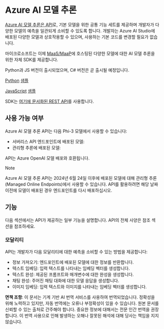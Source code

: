 # Azure AI 모델 추론

[Azure AI 모델 추론은 API](https://learn.microsoft.com/azure/ai-studio/reference/reference-model-inference-api?tabs=python?WT.mc_id=aiml-138114-kinfeylo)로, 기본 모델을 위한 공통 기능 세트를 제공하며 개발자가 다양한 모델의 예측을 일관되게 소비할 수 있도록 합니다. 개발자는 Azure AI Studio에 배포된 다양한 모델과 상호작용할 수 있으며, 사용하는 기본 코드를 변경할 필요가 없습니다.

마이크로소프트는 이제 [MaaS/MaaP](https://azure.microsoft.com/products/ai-model-catalog?WT.mc_id=aiml-138114-kinfeylo)에 호스팅된 다양한 모델에 대한 AI 모델 추론을 위한 자체 SDK를 제공합니다.

Python과 JS 버전이 출시되었으며, C# 버전은 곧 출시될 예정입니다.

[Python](https://learn.microsoft.com/python/api/overview/azure/ai-inference-readme?view=azure-python-preview?WT.mc_id=aiml-138114-kinfeylo) [샘플](https://github.com/Azure/azure-sdk-for-python/tree/main/sdk/ai/azure-ai-inference/samples?WT.mc_id=aiml-138114-kinfeylo)

[JavaScript](https://learn.microsoft.com/javascript/api/overview/azure/ai-inference-rest-readme?view=azure-node-preview?WT.mc_id=aiml-138114-kinfeylo) [샘플](https://github.com/Azure/azure-sdk-for-js/tree/main/sdk/ai/ai-inference-rest/samples?WT.mc_id=aiml-138114-kinfeylo)

SDK는 [여기에 문서화된 REST API](https://learn.microsoft.com/azure/ai-studio/reference/reference-model-inference-api?tabs=python?WT.mc_id=aiml-138114-kinfeylo)를 사용합니다.

## 사용 가능 여부

Azure AI 모델 추론 API는 다음 Phi-3 모델에서 사용할 수 있습니다:

- 서버리스 API 엔드포인트에 배포된 모델:
- 관리형 추론에 배포된 모델:

API는 Azure OpenAI 모델 배포와 호환됩니다.

> [!NOTE]
> Azure AI 모델 추론 API는 2024년 6월 24일 이후에 배포된 모델에 대해 관리형 추론(Managed Online Endpoints)에서 사용할 수 있습니다. API를 활용하려면 해당 날짜 이전에 모델이 배포된 경우 엔드포인트를 다시 배포하십시오.

## 기능

다음 섹션에서는 API가 제공하는 일부 기능을 설명합니다. API의 전체 사양은 참조 섹션을 참조하세요.

### 모달리티

API는 개발자가 다음 모달리티에 대한 예측을 소비할 수 있는 방법을 제공합니다:

- 정보 가져오기: 엔드포인트에 배포된 모델에 대한 정보를 반환합니다.
- 텍스트 임베딩: 입력 텍스트를 나타내는 임베딩 벡터를 생성합니다.
- 텍스트 완성: 제공된 프롬프트와 매개변수에 대한 완성을 생성합니다.
- 채팅 완성: 주어진 채팅 대화에 대한 모델 응답을 생성합니다.
- 이미지 임베딩: 입력 텍스트와 이미지를 나타내는 임베딩 벡터를 생성합니다.

**면책 조항**:
이 문서는 기계 기반 AI 번역 서비스를 사용하여 번역되었습니다. 정확성을 위해 노력하고 있지만, 자동 번역에는 오류나 부정확성이 있을 수 있습니다. 원본 문서를 신뢰할 수 있는 출처로 간주해야 합니다. 중요한 정보에 대해서는 전문 인간 번역을 권장합니다. 이 번역 사용으로 인해 발생하는 오해나 잘못된 해석에 대해 당사는 책임을 지지 않습니다.